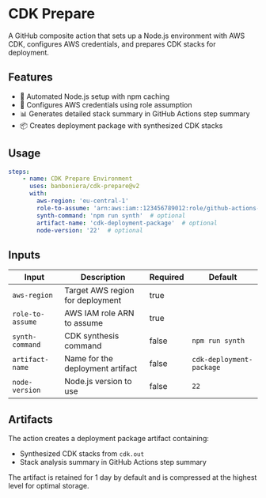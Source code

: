 # CDK Prepare

A GitHub composite action that sets up a Node.js environment with AWS CDK, configures AWS credentials, and prepares CDK stacks for deployment.

## Features

- 🚀 Automated Node.js setup with npm caching
- 🔐 Configures AWS credentials using role assumption
- 📊 Generates detailed stack summary in GitHub Actions step summary
- 📦 Creates deployment package with synthesized CDK stacks

## Usage

```yml
steps:
    - name: CDK Prepare Environment
      uses: banboniera/cdk-prepare@v2
      with:
        aws-region: 'eu-central-1'
        role-to-assume: 'arn:aws:iam::123456789012:role/github-actions-role'
        synth-command: 'npm run synth'  # optional
        artifact-name: 'cdk-deployment-package'  # optional
        node-version: '22'  # optional
```

## Inputs

| Input | Description | Required | Default |
| ----- | ----------- | -------- | ------- |
| `aws-region` | Target AWS region for deployment | true | |
| `role-to-assume` | AWS IAM role ARN to assume | true | |
| `synth-command` | CDK synthesis command | false | `npm run synth` |
| `artifact-name` | Name for the deployment artifact | false | `cdk-deployment-package` |
| `node-version` | Node.js version to use | false | `22` |

## Artifacts

The action creates a deployment package artifact containing:

- Synthesized CDK stacks from `cdk.out`
- Stack analysis summary in GitHub Actions step summary

The artifact is retained for 1 day by default and is compressed at the highest level for optimal storage.
